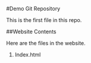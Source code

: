 #Demo Git Repository

This is the first file in this repo. 

##Website Contents

Here are the files in the website. 
1. Index.html